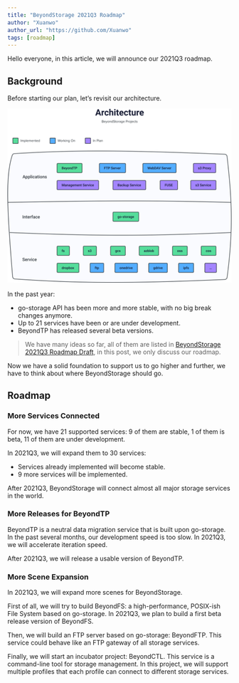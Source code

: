 ```yaml
---
title: "BeyondStorage 2021Q3 Roadmap"
author: "Xuanwo"
author_url: "https://github.com/Xuanwo"
tags: [roadmap]
---
```


Hello everyone, in this article, we will announce our 2021Q3 roadmap.

## Background

Before starting our plan, let’s revisit our architecture.

![](/img/architecture.svg)

In the past year:

- go-storage API has been more and more stable, with no big break changes anymore.
- Up to 21 services have been or are under development.
- BeyondTP has released several beta versions.

> We have many ideas so far, all of them are listed in [BeyondStorage 2021Q3 Roadmap Draft](https://forum.beyondstorage.io/t/beyondstorage-2021q3-roadmap-draft/164), in this post, we only discuss our roadmap.

Now we have a solid foundation to support us to go higher and further, we have to think about where BeyondStorage should go.

## Roadmap

### More Services Connected

For now, we have 21 supported services: 9 of them are stable, 1 of them is beta, 11 of them are under development.

In 2021Q3, we will expand them to 30 services:

- Services already implemented will become stable.
- 9 more services will be implemented.

After 2021Q3, BeyondStorage will connect almost all major storage services in the world.

### More Releases for BeyondTP

BeyondTP is a neutral data migration service that is built upon go-storage. In the past several months, our development speed is too slow. In 2021Q3, we will accelerate iteration speed.

After 2021Q3, we will release a usable version of BeyondTP.

### More Scene Expansion

In 2021Q3, we will expand more scenes for BeyondStorage.

First of all, we will try to build BeyondFS: a high-performance, POSIX-ish File System based on go-storage. In 2021Q3, we plan to build a first beta release version of BeyondFS.

Then, we will build an FTP server based on go-storage: BeyondFTP. This service could behave like an FTP gateway of all storage services.

Finally, we will start an incubator project: BeyondCTL. This service is a command-line tool for storage management. In this project, we will support multiple profiles that each profile can connect to different storage services.
